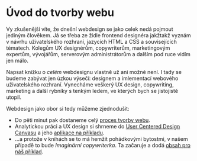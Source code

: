 # Úvod do tvorby webu

Vy zkušenější víte, že dnešní webdesign se jako celek nedá pojmout jediným člověkem. Já se třeba ze židle frontend designéra jakžtakž vyznám v návrhu uživatelského rozhraní, jazycích HTML a CSS a souvisejících tématech. Kolegům UX designérům, copywriterům, marketingovým expertům, vývojářům, serverovým administrátorům a dalším pod ruce vidím jen málo.

Napsat knížku o *celém* webdesignu vlastně už ani možné není. I tady se budeme zabývat jen úzkou výsečí: designem a imlementací webového uživatelského rozhraní. Vynecháme veškerý UX design, copywriting, marketing a další rybníky s tenkým ledem, ve kterých bych se jistojistě utopil.

Webdesign jako obor si tedy můžeme zjednodušit:

- Do pěti minut pak dostaneme celý [proces tvorby webu](zaklady-procesu.md). 
- Analytickou práci a UX design si shrneme do [User Centered Design Canvasu](design-canvas.md) a jeho [aplikace na příkladu](priklad-ux-canvas.md). 
- …a protože v knihách se to má hemžit pohádkovými bytostmi, v našem případě to bude *Imaginární copywriterka*. Ta začaruje a dodá [obsah pro náš příklad](priklad-obsah.md). 
